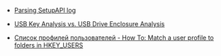 - [Parsing SetupAPI log](ttps://www.andreafortuna.org/2018/02/09/usb-devices-in-windows-forensic-analysis/)

- [USB Key Analysis vs. USB Drive Enclosure Analysis](https://www.sans.org/blog/usb-key-analysis-vs-usb-drive-enclosure-analysis/)

- [Список профилей пользователей - How To: Match a user profile to folders in HKEY_USERS](https://support.esri.com/en/technical-article/000010572)